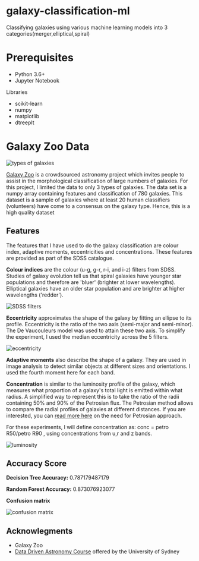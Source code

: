 # galaxy-classification-ml
Classifying galaxies using various machine learning models into 3 categories(merger,elliptical,spiral)


# Prerequisites
* Python 3.6+
* Jupyter Notebook

Libraries
* scikit-learn
* numpy
* matplotlib
* dtreeplt

# Galaxy Zoo Data
![types of galaxies](https://groklearning-cdn.com/modules/VGYTN65op4LW9u2ZGqGQSL/Classes.png)

[Galaxy Zoo](https://www.zooniverse.org/projects/zookeeper/galaxy-zoo/) is a crowdsourced astronomy project which invites people to assist in the morphological classification of large numbers of galaxies. For this project, I limited the data to only 3 types of galaxies.
The data set is a numpy array containing features and classification of 780 galaxies. This dataset is a sample of galaxies where at least 20 human classifiers (volunteers) have come to a consensus on the galaxy type.
Hence, this is a high quality dataset

## Features

The features that I have used to do the galaxy classification are colour index, adaptive moments, eccentricities and concentrations. These features are provided as part of the SDSS catalogue.

**Colour indices** are the colour (u-g, g-r, r-i, and i-z) filters from SDSS. Studies of galaxy evolution tell us that spiral galaxies have younger star populations and therefore are 'bluer' (brighter at lower wavelengths). Elliptical galaxies have an older star population and are brighter at higher wavelengths ('redder').

![SDSS filters](https://groklearning-cdn.com/modules/y8uy8PqJcjpPE47SKB3pPA/sdss_filters.png)

**Eccentricity** approximates the shape of the galaxy by fitting an ellipse to its profile. Eccentricity is the ratio of the two axis (semi-major and semi-minor). The De Vaucouleurs model was used to attain these two axis. To simplify the experiment, I used the median eccentricity across the 5 filters.

![eccentricity](https://groklearning-cdn.com/modules/ZBL7wT9VqgcJZUBe2WDqva/eccentricity_example.png)

**Adaptive moments** also describe the shape of a galaxy. They are used in image analysis to detect similar objects at different sizes and orientations. I used the fourth moment here for each band.

**Concentration** is similar to the luminosity profile of the galaxy, which measures what proportion of a galaxy's total light is emitted within what radius. A simplified way to represent this is to take the ratio of the radii containing 50% and 90% of the Petrosian flux.
The Petrosian method allows to compare the radial profiles of galaxies at different distances. If you are interested, you can [read more here](http://spiff.rit.edu/classes/phys443/lectures/gal_1/petro/petro.html) on the need for Petrosian approach.

For these experiments, I will define concentration as: conc = petro R50/petro R90 , using concentrations from u,r and z bands.

![luminosity](https://groklearning-cdn.com/modules/UAAhKfyAhDnQWiVUP5NMi6/concentration_example.png)
## Accuracy Score

**Decision Tree Accuracy:** 0.787179487179

**Random Forest Accuracy:** 0.873076923077

**Confusion matrix**

![confusion matrix](https://groklearning-cdn.com/modules/4cNpN3nHrL8rz3kkSKErs3/forest_tree_comparison.png)
     
## Acknowlegments

* Galaxy Zoo
* [Data Driven Astronomy Course](https://www.coursera.org/learn/data-driven-astronomy) offered by the University of Sydney
